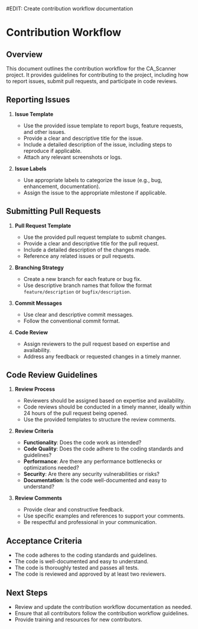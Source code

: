 #EDIT: Create contribution workflow documentation
# Contribution Workflow

## Overview
This document outlines the contribution workflow for the CA_Scanner project. It provides guidelines for contributing to the project, including how to report issues, submit pull requests, and participate in code reviews.

## Reporting Issues
1. **Issue Template**
   - Use the provided issue template to report bugs, feature requests, and other issues.
   - Provide a clear and descriptive title for the issue.
   - Include a detailed description of the issue, including steps to reproduce if applicable.
   - Attach any relevant screenshots or logs.

2. **Issue Labels**
   - Use appropriate labels to categorize the issue (e.g., bug, enhancement, documentation).
   - Assign the issue to the appropriate milestone if applicable.

## Submitting Pull Requests
1. **Pull Request Template**
   - Use the provided pull request template to submit changes.
   - Provide a clear and descriptive title for the pull request.
   - Include a detailed description of the changes made.
   - Reference any related issues or pull requests.

2. **Branching Strategy**
   - Create a new branch for each feature or bug fix.
   - Use descriptive branch names that follow the format `feature/description` or `bugfix/description`.

3. **Commit Messages**
   - Use clear and descriptive commit messages.
   - Follow the conventional commit format.

4. **Code Review**
   - Assign reviewers to the pull request based on expertise and availability.
   - Address any feedback or requested changes in a timely manner.

## Code Review Guidelines
1. **Review Process**
   - Reviewers should be assigned based on expertise and availability.
   - Code reviews should be conducted in a timely manner, ideally within 24 hours of the pull request being opened.
   - Use the provided templates to structure the review comments.

2. **Review Criteria**
   - **Functionality**: Does the code work as intended?
   - **Code Quality**: Does the code adhere to the coding standards and guidelines?
   - **Performance**: Are there any performance bottlenecks or optimizations needed?
   - **Security**: Are there any security vulnerabilities or risks?
   - **Documentation**: Is the code well-documented and easy to understand?

3. **Review Comments**
   - Provide clear and constructive feedback.
   - Use specific examples and references to support your comments.
   - Be respectful and professional in your communication.

## Acceptance Criteria
- The code adheres to the coding standards and guidelines.
- The code is well-documented and easy to understand.
- The code is thoroughly tested and passes all tests.
- The code is reviewed and approved by at least two reviewers.

## Next Steps
- Review and update the contribution workflow documentation as needed.
- Ensure that all contributors follow the contribution workflow guidelines.
- Provide training and resources for new contributors.

